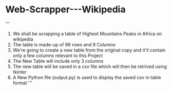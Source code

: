 # Web-Scrapper---Wikipedia

'''
1. We shall be scrapping a table of Highest Mountains Peaks in Africa on wikipedia
2. The table is made-up of 98 rows and 9 Columns
3. We're going to create a new table from the original copy and it'll contain only a few columns relevant to this Project
4. The New Table will include only 3 columns
5. The new table will be saved in a csv file which will then be retrived using tkinter
6. A New Python file (output.py) is used to display the saved csv in table format
'''
